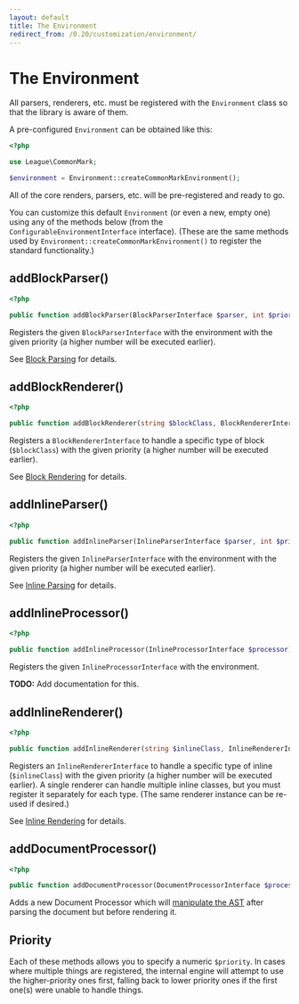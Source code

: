 ```yaml
---
layout: default
title: The Environment
redirect_from: /0.20/customization/environment/
---
```


The Environment
===============

All parsers, renderers, etc. must be registered with the `Environment` class so that the library is aware of them.

A pre-configured `Environment` can be obtained like this:

~~~php
<?php

use League\CommonMark;

$environment = Environment::createCommonMarkEnvironment();
~~~

All of the core renders, parsers, etc. will be pre-registered and ready to go.

You can customize this default `Environment` (or even a new, empty one) using any of the methods below (from the `ConfigurableEnvironmentInterface` interface).
(These are the same methods used by `Environment::createCommonMarkEnvironment()` to register the standard functionality.)

## addBlockParser()

~~~php
<?php

public function addBlockParser(BlockParserInterface $parser, int $priority = 0);
~~~

Registers the given `BlockParserInterface` with the environment with the given priority (a higher number will be executed earlier).

See [Block Parsing](/1.0/customization/block-parsing/) for details.

## addBlockRenderer()

~~~php
<?php

public function addBlockRenderer(string $blockClass, BlockRendererInterface $blockRenderer, int $priority = 0);
~~~

Registers a `BlockRendererInterface` to handle a specific type of block (`$blockClass`)  with the given priority (a higher number will be executed earlier).

See [Block Rendering](/1.0/customization/block-rendering/) for details.

## addInlineParser()

~~~php
<?php

public function addInlineParser(InlineParserInterface $parser, int $priority = 0);
~~~

Registers the given `InlineParserInterface` with the environment with the given priority (a higher number will be executed earlier).

See [Inline Parsing](/1.0/customization/inline-parsing/) for details.

## addInlineProcessor()

~~~php
<?php

public function addInlineProcessor(InlineProcessorInterface $processor);
~~~

Registers the given `InlineProcessorInterface` with the environment.

**TODO:** Add documentation for this.

## addInlineRenderer()

~~~php
<?php

public function addInlineRenderer(string $inlineClass, InlineRendererInterface $renderer, int $priority = 0);
~~~

Registers an `InlineRendererInterface` to handle a specific type of inline (`$inlineClass`) with the given priority (a higher number will be executed earlier).
A single renderer can handle multiple inline classes, but you must register it separately for each type. (The same renderer instance can be re-used if desired.)

See [Inline Rendering](/1.0/customization/inline-rendering/) for details.

## addDocumentProcessor()

~~~php
<?php

public function addDocumentProcessor(DocumentProcessorInterface $processor, int $priority = 0);
~~~

Adds a new Document Processor which will [manipulate the AST](/1.0/customization/abstract-syntax-tree/) after parsing the document but before rendering it.

## Priority

Each of these methods allows you to specify a numeric `$priority`.  In cases where multiple things are registered, the internal engine will attempt to use the higher-priority ones first, falling back to lower priority ones if the first one(s) were unable to handle things.
